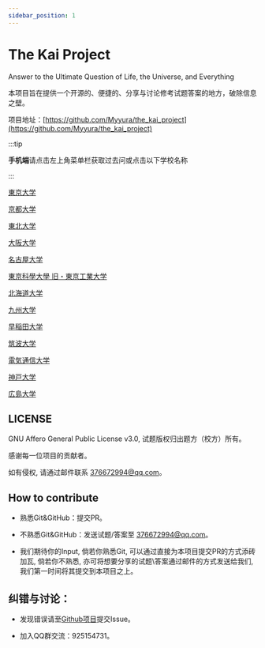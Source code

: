 ```yaml
---
sidebar_position: 1
---
```


# The Kai Project

Answer to the Ultimate Question of Life, the Universe, and Everything

本项目旨在提供一个开源的、便捷的、分享与讨论修考试题答案的地方，破除信息之壁。

项目地址：[https://github.com/Myyura/the_kai_project](https://github.com/Myyura/the_kai_project)

:::tip

**手机端**请点击左上角菜单栏获取过去问或点击以下学校名称

:::

[東京大学](https://runjp.com/docs/category/%E6%9D%B1%E4%BA%AC%E5%A4%A7%E5%AD%A6)

[京都大学](https://runjp.com/docs/category/%E4%BA%AC%E9%83%BD%E5%A4%A7%E5%AD%A6)

[東北大学](https://runjp.com/docs/category/%E6%9D%B1%E5%8C%97%E5%A4%A7%E5%AD%A6)

[大阪大学](https://runjp.com/docs/category/%E5%A4%A7%E9%98%AA%E5%A4%A7%E5%AD%A6)

[名古屋大学](https://runjp.com/docs/category/%E5%90%8D%E5%8F%A4%E5%B1%8B%E5%A4%A7%E5%AD%A6)

[東京科學大學 旧・東京工業大学](https://runjp.com/docs/category/%E6%9D%B1%E4%BA%AC%E7%A7%91%E5%AD%B8%E5%A4%A7%E5%AD%B8-%E6%97%A7%E6%9D%B1%E4%BA%AC%E5%B7%A5%E6%A5%AD%E5%A4%A7%E5%AD%A6)

[北海道大学](https://runjp.com/docs/category/%E5%8C%97%E6%B5%B7%E9%81%93%E5%A4%A7%E5%AD%A6)

[九州大学](https://runjp.com/docs/category/%E4%B9%9D%E5%B7%9E%E5%A4%A7%E5%AD%A6)

[早稲田大学](https://runjp.com/docs/category/%E6%97%A9%E7%A8%B2%E7%94%B0%E5%A4%A7%E5%AD%A6)

[筑波大学](https://runjp.com/docs/category/%E7%AD%91%E6%B3%A2%E5%A4%A7%E5%AD%A6)

[電気通信大学](https://runjp.com/docs/category/%E9%9B%BB%E6%B0%97%E9%80%9A%E4%BF%A1%E5%A4%A7%E5%AD%A6)

[神戸大学](https://runjp.com/docs/category/%E7%A5%9E%E6%88%B8%E5%A4%A7%E5%AD%A6)

[広島大学](https://runjp.com/docs/category/%E5%BA%83%E5%B3%B6%E5%A4%A7%E5%AD%A6)

## LICENSE

GNU Affero General Public License v3.0, 试题版权归出题方（校方）所有。

感谢每一位项目的贡献者。

如有侵权, 请通过邮件联系 [376672994@qq.com](mailto:376672994@qq.com)。


## How to contribute

- 熟悉Git&GitHub：提交PR。

- 不熟悉Git&GitHub：发送试题/答案至 [376672994@qq.com](mailto:376672994@qq.com)。

- 我们期待你的Input, 倘若你熟悉Git, 可以通过直接为本项目提交PR的方式添砖加瓦, 倘若你不熟悉, 亦可将想要分享的试题\答案通过邮件的方式发送给我们, 我们第一时间将其提交到本项目之上。

  
## 纠错与讨论：

- 发现错误请至[Github项目](https://github.com/Myyura/the_kai_project/issues)提交Issue。

- 加入QQ群交流：925154731。
